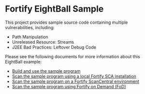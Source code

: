 # Fortify EightBall Sample

This project provides sample source code containing multiple vulnerabilities, including:

* Path Manipulation
* Unreleased Resource: Streams
* J2EE Bad Practices: Leftover Debug Code

Please see the following documents for more information about this EightBall example:
* [Build and use the sample program](doc/Sample-Usage.md)
* [Scan the sample program using a local Fortify SCA installation](doc/Scan-Local.md)
* [Scan the sample program on a Fortify ScanCentral environment](doc/Scan-ScanCentral.md)
* [Scan the sample program using Fortify on Demand (FoD)](doc/Scan-FoD.md)
